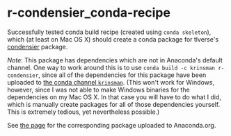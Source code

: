 # r-condensier_conda-recipe

Successfully tested conda build recipe (created using `conda skeleton`), which (at least on Mac OS X) should create a conda package for tlverse's [condensier](https://github.com/osofr/condensier) package.

*Note*: This package has dependencies which are not in Anaconda's default channel. One way to work around this is to use `conda build -c krinsman r-condensier`, since all of the dependencies for this package have been uploaded to [the conda channel `krinsman`](https://anaconda.org/krinsman). (This won't work for Windows, however, since I was not able to make Windows binaries for the dependencies on my Mac OS X. In that case you will have to do what I did, which is manually create packages for all of those dependencies yourself. This is extremely tedious, yet nevertheless possible.)

See [the page](https://anaconda.org/krinsman/r-condensier) for the corresponding package uploaded to Anaconda.org.
